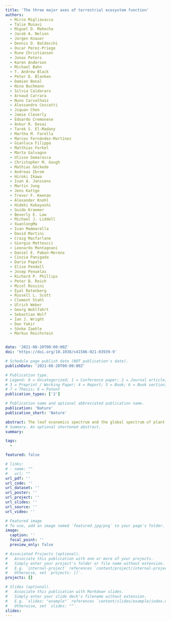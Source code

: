 ```yaml
---
title: 'The three major axes of terrestrial ecosystem function'
authors:
  - Mirco Migliavacca
  - Talie Musavi
  - Miguel D. Mahecha
  - Jacob A. Nelson
  - Jürgen Knauer
  - Dennis D. Baldocchi
  - Oscar Perez-Priego
  - Rune Christiansen
  - Jonas Peters
  - Karen Anderson
  - Michael Bahn
  - T. Andrew Black
  - Peter D. Blanken
  - Damien Bonal
  - Nina Buchmann
  - Silvia Caldararu
  - Arnaud Carrara
  - Nuno Carvalhais
  - Alessandro Cescatti
  - Jiquan Chen
  - Jamie Cleverly
  - Edoardo Cremonese
  - Ankur R. Desai
  - Tarek S. El-Madany
  - Martha M. Farella
  - Marcos Fernández-Martínez
  - Gianluca Filippa
  - Matthias Forkel
  - Marta Galvagno
  - Ulisse Gomarasca
  - Christopher M. Gough
  - Mathias Göckede
  - Andreas Ibrom
  - Hiroki Ikawa
  - Ivan A. Janssens
  - Martin Jung
  - Jens Kattge
  - Trevor F. Keenan
  - Alexander Knohl
  - Hideki Kobayashi
  - Guido Kraemer
  - Beverly E. Law
  - Michael J. Liddell
  - XuanlongMa
  - Ivan Mammarella
  - David Martini
  - Craig Macfarlane
  - Giorgio Matteucci
  - Leonardo Montagnani
  - Daniel E. Pabon-Moreno
  - Cinzia Panigada
  - Dario Papale
  - Elise Pendall
  - Josep Penuelas
  - Richard P. Phillips
  - Peter B. Reich
  - Micol Rossini
  - Eyal Rotenberg
  - Russell L. Scott
  - Clement Stahl
  - Ulrich Weber
  - Georg Wohlfahrt
  - Sebastian Wolf
  - Ian J. Wright
  - Dan Yakir
  - Sönke Zaehle
  - Markus Reichstein


date: '2021-08-20T00:00:00Z'
doi: 'https://doi.org/10.1038/s41586-021-03939-9'

# Schedule page publish date (NOT publication's date).
publishDate: '2021-08-20T00:00:00Z'

# Publication type.
# Legend: 0 = Uncategorized; 1 = Conference paper; 2 = Journal article;
# 3 = Preprint / Working Paper; 4 = Report; 5 = Book; 6 = Book section;
# 7 = Thesis; 8 = Patent
publication_types: ['2']

# Publication name and optional abbreviated publication name.
publication: 'Nature'
publication_short: 'Nature'

abstract: The leaf economics spectrum and the global spectrum of plant forms and functions revealed fundamental axes of variation in plant traits, which represent different ecological strategies that are shaped by the evolutionary development of plant species. Ecosystem functions depend on environmental conditions and the traits of species that comprise the ecological communities. However, the axes of variation of ecosystem functions are largely unknown, which limits our understanding of how ecosystems respond as a whole to anthropogenic drivers, climate and environmental variability. Here we derive a set of ecosystem functions6 from a dataset of surface gas exchange measurements across major terrestrial biomes. We find that most of the variability within ecosystem functions (71.8%) is captured by three key axes. The first axis reflects maximum ecosystem productivity and is mostly explained by vegetation structure. The second axis reflects ecosystem water-use strategies and is jointly explained by variation in vegetation height and climate. The third axis, which represents ecosystem carbon-use efficiency, features a gradient related to aridity, and is explained primarily by variation in vegetation structure. We show that two state-of-the-art land surface models reproduce the first and most important axis of ecosystem functions. However, the models tend to simulate more strongly correlated functions than those observed, which limits their ability to accurately predict the full range of responses to environmental changes in carbon, water and energy cycling in terrestrial ecosystems.
# Summary. An optional shortened abstract.
summary: 

tags:
  - 

featured: false

# links:
# - name: ""
#   url: ""
url_pdf: ''
url_code: ''
url_dataset: ''
url_poster: ''
url_project: ''
url_slides: ''
url_source: ''
url_video: ''

# Featured image
# To use, add an image named `featured.jpg/png` to your page's folder.
image:
  caption: ''
  focal_point: ''
  preview_only: false

# Associated Projects (optional).
#   Associate this publication with one or more of your projects.
#   Simply enter your project's folder or file name without extension.
#   E.g. `internal-project` references `content/project/internal-project/index.md`.
#   Otherwise, set `projects: []`.
projects: []

# Slides (optional).
#   Associate this publication with Markdown slides.
#   Simply enter your slide deck's filename without extension.
#   E.g. `slides: "example"` references `content/slides/example/index.md`.
#   Otherwise, set `slides: ""`.
slides:
---
```



